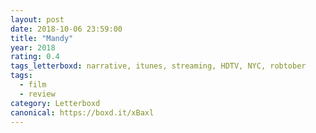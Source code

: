 ```yaml
---
layout: post 
date: 2018-10-06 23:59:00
title: "Mandy"
year: 2018
rating: 0.4
tags_letterboxd: narrative, itunes, streaming, HDTV, NYC, robtober
tags:
  - film
  - review
category: Letterboxd
canonical: https://boxd.it/xBaxl
---
```

